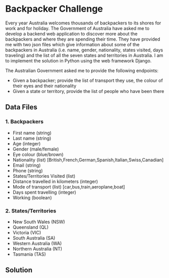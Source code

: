 # Backpacker Challenge

Every year Australia welcomes thousands of backpackers to its shores for work
and for holiday. The Government of Australia have asked me to develop a backend
web application to discover more about the backpackers and where they are
spending their time. They have provided me with two json files which give
information about some of the backpackers in Australia (i.e. name, gender,
nationality, states visited, days traveling) and the list of all the seven
states and territories in Australia. I am to implement the solution in Python
using the web framework Django.

The Australian Government asked me to provide the following endpoints:
* Given a backpacker; provide the list of transport they use, the colour of
their eyes and their nationality
* Given a state or territory, provide the list of people who have been there

## Data Files

### 1. Backpackers

- First name (string)
- Last name (string)
- Age (integer)
- Gender (male/female)
- Eye colour (blue/brown)
- Nationality (list) [British,French,German,Spanish,Italian,Swiss,Canadian]
- Email (string)
- Phone (string)
- States/Territories Visited (list)
- Distance travelled in kilometers (integer)
- Mode of transport (list) [car,bus,train,aeroplane,boat]
- Days spent travelling (integer)
- Working (boolean)

### 2. States/Territories

- New South Wales (NSW)
- Queensland (QL)
- Victoria (VIC)
- South Australia (SA)
- Western Australia (WA)
- Northern Australia (NT)
- Tasmania (TAS)

## Solution
